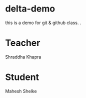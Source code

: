 # delta-demo
this is a demo for git &amp; github class. .

# Teacher
Shraddha Khapra

# Student 
Mahesh Shelke
